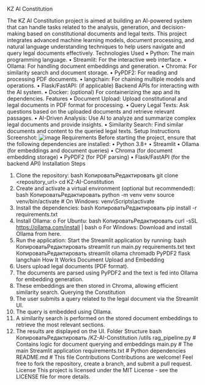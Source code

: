 KZ AI Constitution


The KZ AI Constitution project is aimed at building an AI-powered system that can handle tasks related to the analysis, generation, and decision-making based on constitutional documents and legal texts. This project integrates advanced machine learning models, document processing, and natural language understanding techniques to help users navigate and query legal documents effectively.
Technologies Used
•	Python: The main programming language.
•	Streamlit: For the interactive web interface.
•	Ollama: For handling document embeddings and generation.
•	Chroma: For similarity search and document storage.
•	PyPDF2: For reading and processing PDF documents.
•	langchain: For chaining multiple models and operations.
•	Flask/FastAPI: (if applicable) Backend APIs for interacting with the AI system.
•	Docker: (optional) For containerizing the app and its dependencies.
Features
•	Document Upload: Upload constitutional and legal documents in PDF format for processing.
•	Query Legal Texts: Ask questions based on the uploaded documents and retrieve relevant passages.
•	AI-Driven Analysis: Use AI to analyze and summarize complex legal documents and provide insights.
•	Similarity Search: Find similar documents and content to the queried legal texts.
Setup Instructions
Screenshot:
![image](https://github.com/user-attachments/assets/a72faaac-4fbd-446c-a913-038fc1880d70)
Requirements
Before starting the project, ensure that the following dependencies are installed:
•	Python 3.8+
•	Streamlit
•	Ollama (for embeddings and document queries)
•	Chroma (for document embedding storage)
•	PyPDF2 (for PDF parsing)
•	Flask/FastAPI (for the backend API)
Installation Steps
1.	Clone the repository:
bash
КопироватьРедактировать
git clone <repository_url>
cd KZ-AI-Constitution
2.	Create and activate a virtual environment (optional but recommended):
bash
КопироватьРедактировать
python -m venv venv
source venv/bin/activate   # On Windows: venv\Scripts\activate
3.	Install the dependencies:
bash
КопироватьРедактировать
pip install -r requirements.txt
4.	Install Ollama:
o	For Ubuntu:
bash
КопироватьРедактировать
curl -sSL https://ollama.com/install | bash
o	For Windows:
Download and install Ollama from here.
5.	Run the application:
Start the Streamlit application by running:
bash
КопироватьРедактировать
streamlit run main.py
requirements.txt
text
КопироватьРедактировать
streamlit
ollama
chromadb
PyPDF2
flask
langchain
How It Works
Document Upload and Embedding
1.	Users upload legal documents (PDF format).
2.	The documents are parsed using PyPDF2 and the text is fed into Ollama for embedding generation.
3.	These embeddings are then stored in Chroma, allowing efficient similarity search.
Querying the Constitution
1.	The user submits a query related to the legal document via the Streamlit UI.
2.	The query is embedded using Ollama.
3.	A similarity search is performed on the stored document embeddings to retrieve the most relevant sections.
4.	The results are displayed on the UI.
Folder Structure
bash
КопироватьРедактировать
/KZ-AI-Constitution
    /utils
        rag_pipeline.py   # Contains logic for document querying and embeddings
    main.py               # The main Streamlit application
    requirements.txt      # Python dependencies
    README.md             # This file
Contributions
Contributions are welcome! Feel free to fork the repository, create a branch, and submit a pull request.
License
This project is licensed under the MIT License - see the LICENSE file for more details.




